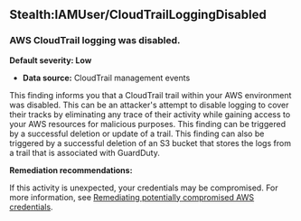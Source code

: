 Stealth:IAMUser/CloudTrailLoggingDisabled
-----------------------------------------


### AWS CloudTrail logging was disabled.


**Default severity: Low**


 * **Data source:** CloudTrail management events

This finding informs you that a CloudTrail trail within your AWS environment was disabled. This can be an attacker's attempt to disable logging to cover their tracks by eliminating any trace of their activity while gaining access to your AWS resources for malicious purposes. This finding can be triggered by a successful deletion or update of a trail. This finding can also be triggered by a successful deletion of an S3 bucket that stores the logs from a trail that is associated with GuardDuty.


**Remediation recommendations:**


If this activity is unexpected, your credentials may be compromised. For more information, see [Remediating potentially compromised AWS credentials](https://docs.aws.amazon.com/guardduty/latest/ug/compromised-creds.html).

